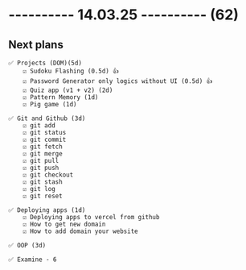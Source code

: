 # ---------- 14.03.25 ---------- (62)

## Next plans

    ✅ Projects (DOM)(5d)
        ☑️ Sudoku Flashing (0.5d) 👍
        ☑️ Password Generator only logics without UI (0.5d) 👍
        ☑️ Quiz app (v1 + v2) (2d)
        ☑️ Pattern Memory (1d)
        ☑️ Pig game (1d)

    ✅ Git and Github (3d)
        ☑️ git add
        ☑️ git status
        ☑️ git commit
        ☑️ git fetch
        ☑️ git merge
        ☑️ git pull
        ☑️ git push
        ☑️ git checkout
        ☑️ git stash
        ☑️ git log
        ☑️ git reset

    ✅ Deploying apps (1d)
        ☑️ Deploying apps to vercel from github
        ☑️ How to get new domain
        ☑️ How to add domain your website

    ✅ OOP (3d)

    ✅ Examine - 6
